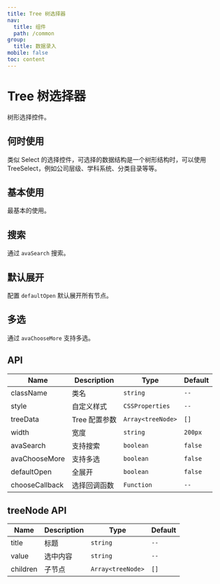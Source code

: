 ```yaml
---
title: Tree 树选择器
nav:
  title: 组件
  path: /common
group:
  title: 数据录入
mobile: false
toc: content
---
```


# Tree 树选择器

树形选择控件。

## 何时使用

类似 Select 的选择控件，可选择的数据结构是一个树形结构时，可以使用 TreeSelect，例如公司层级、学科系统、分类目录等等。

## 基本使用

最基本的使用。

<code src="./demos/index1.tsx"></code>

## 搜索

通过 `avaSearch` 搜索。

<code src="./demos/index2.tsx"></code>

## 默认展开

配置 `defaultOpen` 默认展开所有节点。

<code src="./demos/index3.tsx"></code>

## 多选

通过 `avaChooseMore` 支持多选。

<code src="./demos/index4.tsx"></code>

## API

| Name           | Description   | Type              | Default |
| -------------- | ------------- | ----------------- | ------- |
| className      | 类名          | `string`          | `--`    |
| style          | 自定义样式    | `CSSProperties`   | `--`    |
| treeData       | Tree 配置参数 | `Array<treeNode>` | `[]`    |
| width          | 宽度          | `string`          | `200px` |
| avaSearch      | 支持搜索      | `boolean`         | `false` |
| avaChooseMore  | 支持多选      | `boolean`         | `false` |
| defaultOpen    | 全展开        | `boolean`         | `false` |
| chooseCallback | 选择回调函数  | `Function`        | `--`    |

## treeNode API

| Name     | Description | Type              | Default |
| -------- | ----------- | ----------------- | ------- |
| title    | 标题        | `string`          | `--`    |
| value    | 选中内容    | `string`          | `--`    |
| children | 子节点      | `Array<treeNode>` | `[]`    |
